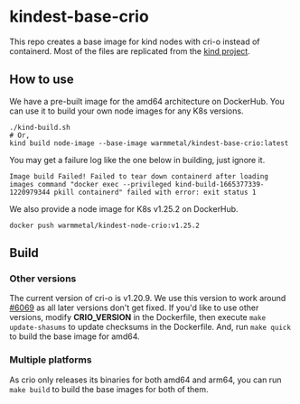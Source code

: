 # kindest-base-crio

This repo creates a base image for kind nodes with cri-o instead of containerd.
Most of the files are replicated from the [kind project](https://github.com/kubernetes-sigs/kind/).

## How to use
We have a pre-built image for the amd64 architecture on DockerHub.
You can use it to build your own node images for any K8s versions.

```
./kind-build.sh
# Or,
kind build node-image --base-image warmmetal/kindest-base-crio:latest
```

You may get a failure log like the one below in building, just ignore it.
```
Image build Failed! Failed to tear down containerd after loading images command "docker exec --privileged kind-build-1665377339-1220979344 pkill containerd" failed with error: exit status 1
```

We also provide a node image for K8s v1.25.2 on DockerHub.
```
docker push warmmetal/kindest-node-crio:v1.25.2
```

## Build

### Other versions
The current version of cri-o is v1.20.9.
We use this version to work around [#6069](https://github.com/cri-o/cri-o/issues/6069) as all later versions don't get fixed.
If you'd like to use other versions, modify **CRIO_VERSION** in the Dockerfile,
then execute `make update-shasums` to update checksums in the Dockerfile.
And, run `make quick` to build the base image for amd64.

### Multiple platforms
As crio only releases its binaries for both amd64 and arm64,
you can run `make build` to build the base images for both of them.